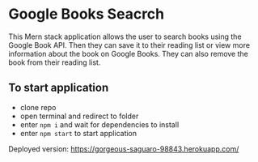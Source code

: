 # Google Books Seacrch

This Mern stack application allows the user to search books using the Google Book API. Then they can save it to their reading list or view more information about the book on Google Books. They can also remove the book from their reading list.

## To start application

- clone repo
- open terminal and redirect to folder
- enter `npm i` and wait for dependencies to install
- enter `npm start` to start application

Deployed version: <https://gorgeous-saguaro-98843.herokuapp.com/>
